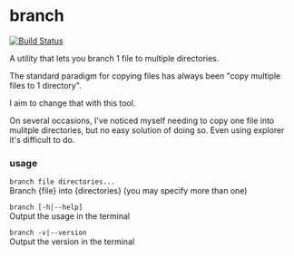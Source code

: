 # branch

[![Build Status](https://secure.travis-ci.org/ddavison/branch.png)](http://travis-ci.org/ddavison/branch)

A utility that lets you branch 1 file to multiple directories.

The standard paradigm for copying files has always been "copy multiple files to 1 directory".

I aim to change that with this tool.


On several occasions, I've noticed myself needing to copy one file into mulitple directories, but no easy solution of doing so.  Even using explorer it's difficult to do.

### usage
```branch file directories...```  
Branch {file} into {directories} (you may specify more than one)

```branch [-h|--help]```  
Output the usage in the terminal

```branch -v|--version```  
Output the version in the terminal

